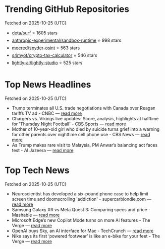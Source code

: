 # Trending GitHub Repositories
Fetched on 2025-10-25 (UTC)

- [deta/surf](https://github.com/deta/surf) ⭐ 1605 stars
- [anthropic-experimental/sandbox-runtime](https://github.com/anthropic-experimental/sandbox-runtime) ⭐ 998 stars
- [mocred/spyder-osint](https://github.com/mocred/spyder-osint) ⭐ 563 stars
- [s4myot/crypto-tax-calculator](https://github.com/s4myot/crypto-tax-calculator) ⭐ 546 stars
- [lightly-ai/lightly-studio](https://github.com/lightly-ai/lightly-studio) ⭐ 525 stars

# Top News Headlines
Fetched on 2025-10-25 (UTC)
- Trump terminates all U.S. trade negotiations with Canada over Reagan tariffs TV ad - CNBC — [read more](https://www.cnbc.com/2025/10/24/trump-canada-trade-reagan.html)
- Chargers vs. Vikings live updates: Score, analysis, highlights at halftime for 'Thursday Night Football' - CBS Sports — [read more](https://www.cbssports.com/nfl/news/chargers-vs-vikings-live-updates-score-highlights-thursday-night-football/live/)
- Mother of 10-year-old girl who died by suicide turns grief into a warning for other parents over nighttime cell phone use - CBS News — [read more](https://www.cbsnews.com/news/mother-of-10-year-old-girl-who-died-by-suicide-turns-grief-into-warning-for-other-parents-nighttime-cell-phone-use/)
- As Trump makes rare visit to Malaysia, PM Anwar’s balancing act faces test - Al Jazeera — [read more](https://www.aljazeera.com/news/2025/10/24/as-trump-makes-rare-visit-to-malaysia-pm-anwars-balancing-act-faces-test)

# Top Tech News
Fetched on 2025-10-25 (UTC)
- Neuroscientist has developed a six-pound phone case to help limit screen time and doomscrolling 'addiction' - supercarblondie.com — [read more](https://supercarblondie.com/neuroscientist-developed-six-pound-phone-case/)
- Samsung Galaxy XR vs Meta Quest 3: Comparing specs and price - Mashable — [read more](https://mashable.com/article/samsung-galaxy-xr-vs-meta-quest-3-specs-price)
- Microsoft Edge’s new Copilot Mode turns on more AI features - The Verge — [read more](https://www.theverge.com/news/805833/microsoft-edge-copilot-mode-ai-launch)
- OpenAI buys Sky, an AI interface for Mac - TechCrunch — [read more](https://techcrunch.com/2025/10/23/openai-buys-sky-an-ai-interface-for-mac/)
- Nike says its first ‘powered footwear’ is like an e-bike for your feet - The Verge — [read more](https://www.theverge.com/news/805664/nike-powered-show-project-amplify)
